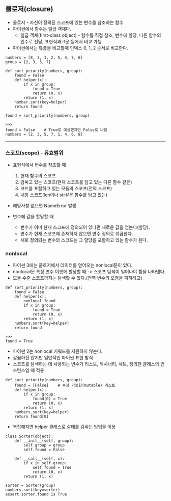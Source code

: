 ## 클로저(closure)
* 클로저 - 자신이 정의된 스코프에 있는 변수를 참조하는 함수
* 파이썬에서 함수는 일급 객체다.
  * 일급 객체(first-class object) - 함수를 직접 참조, 변수에 할당, 다른 함수의 인수로 전달, 표현식과 if문 등에서 비교 가능
* 파이썬에서는 튜플을 비교할때 인덱스 0, 1, 2 순서로 비교한다.

```
numbers = [8, 3, 1, 2, 5, 4, 7, 6]
group = {2, 3, 5, 7}

def sort_priority(numbers, group):
    found = False
    def helper(x):
        if x in group:
            found = True
            return (0, x)
        return (1, x)
    number.sort(key=helper)
    return found

found = sort_priority(numbers, group)

>>>
found = False    # True로 예상했지만 False로 나옴
numbers = [2, 3, 5, 7, 1, 4, 6, 8]
```

---

### 스코프(scope) - 유효범위
* 표현식에서 변수를 참조할 때
  1. 현재 함수의 스코프
  2. 감싸고 있는 스코프(현재 스코프를 담고 있는 다른 함수 같은)
  3. 코드를 포함하고 있는 모듈의 스코프(전역 스코프)
  4. 내장 스코프(len이나 str같은 함수를 담고 있는)  
* 해당사항 없으면 NameError 발생


* 변수에 값을 할당할 때
  * 변수가 이미 현재 스코프에 정의되어 있다면 새로운 값을 얻는다(할당).
  * 변수가 현재 스코프에 존재하지 않으면 변수 정의로 취급한다.
  * 새로 정의되는 변수의 스코프는 그 할당을 포함하고 있는 함수가 된다.


### nonlocal
* 파이썬 3에는 클로저에서 데이터를 얻어오는 nonlocal문이 있다.
* nonlocal문 특정 변수 이름에 할당할 때 -> 스코프 탐색이 일어나야 함을 나타낸다.
* 모듈 수준 스코프까지는 탐색할 수 없다.(전역 변수의 오염을 피하려고)

```
def sort_priority(numbers, group):
    found = False
    def helper(x):
        nonlocal found    
        if x in group:
            found = True
            return (0, x)
        return (1, x)
    numbers.sort(key=helper)
    return found

>>>
found = True
```

* 파이썬 2는 nonlocal 키워드를 지원하지 않는다.
* 깔끔하진 않지만 일반적인 파이썬 표현 방식
* 스코프를 탐색하는 데 사용되는 변수가 리스트, 딕셔너리, 세트, 정의한 클래스의 인스턴스일 때 적용
```
def sort_priority(numbers, group):
    found = [False]    # 수정 가능한(mutable) 리스트
    def helper(x):
        if x in group:
            found[0] = True
            return (0, x)
        return (1, x)
    numbers.sort(key=helper)
    return found[0]
```


* 복잡해지면 helper 클래스로 살태를 감싸는 방법을 이용

```
class Sorter(object):
    def __init__(self, group):
        self.group = group
        self.found = False

    def __call__(self, x):
        if x in self.group:
            self.found = True
            return (0, x)
        return (1, x)

sorter = Sorter(group)
numbers.sort(key=sorter)
assert sorter.found is True

```
